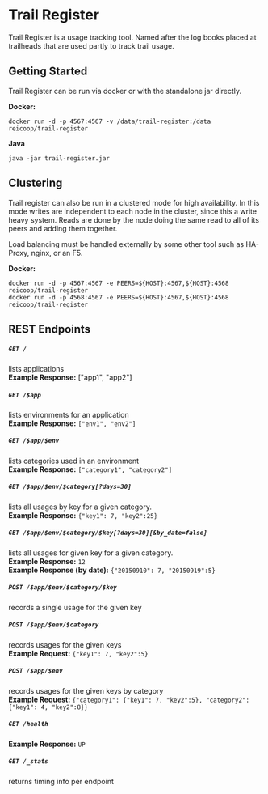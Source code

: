# Trail Register

Trail Register is a usage tracking tool. Named after the log books placed at trailheads that are used partly to track trail usage.

## Getting Started

Trail Register can be run via docker or with the standalone jar directly.

**Docker:**

    docker run -d -p 4567:4567 -v /data/trail-register:/data reicoop/trail-register

**Java**

    java -jar trail-register.jar

## Clustering

Trail register can also be run in a clustered mode for high availability. In this mode writes are independent to each node in the cluster,
since this a write heavy system. Reads are done by the node doing the same read to all of its peers and adding them together.

Load balancing must be handled externally by some other tool such as HA-Proxy, nginx, or an F5.

**Docker:**              

    docker run -d -p 4567:4567 -e PEERS=${HOST}:4567,${HOST}:4568 reicoop/trail-register
    docker run -d -p 4568:4567 -e PEERS=${HOST}:4567,${HOST}:4568 reicoop/trail-register

## REST Endpoints

##### `GET /`
lists applications<br>
**Example Response:** ["app1", "app2"]

##### `GET /$app`
lists environments for an application<br>
**Example Response:** `["env1", "env2"]`

##### `GET /$app/$env`
lists categories used in an environment<br>
**Example Response:** `["category1", "category2"]`

##### `GET /$app/$env/$category[?days=30]`
lists all usages by key for a given category.<br>
**Example Response:** `{"key1": 7, "key2":25}`

##### `GET /$app/$env/$category/$key[?days=30][&by_date=false]`
lists all usages for given key for a given category.<br>
**Example Response:** `12`<br>
**Example Response (by date):** `{"20150910": 7, "20150919":5}`

##### `POST /$app/$env/$category/$key`
records a single usage for the given key

##### `POST /$app/$env/$category`
records usages for the given keys<br>
**Example Request:** `{"key1": 7, "key2":5}`

##### `POST /$app/$env`
records usages for the given keys by category<br>
**Example Request:** `{"category1": {"key1": 7, "key2":5}, "category2": {"key1": 4, "key2":8}}`

##### `GET /health`
**Example Response:** `UP`

##### `GET /_stats`
returns timing info per endpoint
